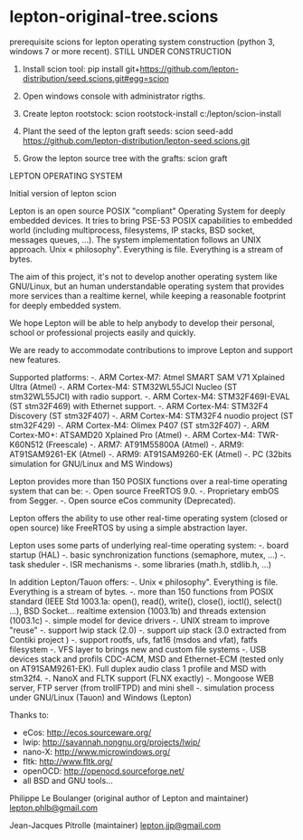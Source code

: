 # lepton-original-tree.scions
prerequisite scions for lepton operating system construction (python 3, windows 7 or more recent).
STILL UNDER CONSTRUCTION

1) Install scion tool:
pip install git+https://github.com/lepton-distribution/seed.scions.git#egg=scion

2) Open windows console with administrator rigths.

3) Create lepton rootstock:
scion rootstock-install  c:/lepton/scion-install

4) Plant the seed of the lepton graft seeds:
scion seed-add https://github.com/lepton-distribution/lepton-seed.scions.git

5) Grow the lepton source tree with the grafts:
scion graft

LEPTON OPERATING SYSTEM

Initial version of lepton scion

Lepton is an open source POSIX "compliant" Operating System for 
deeply embedded devices. It tries to bring PSE-53 POSIX capabilities 
to embedded world (including multiprocess, filesystems, IP stacks, BSD socket,  messages 
queues, ...). 
The system implementation follows an UNIX approach. Unix « philosophy". Everything is file. Everything is a stream of bytes. 

The aim of this project, it's not to develop another operating system 
like GNU/Linux, but an human understandable operating system that provides 
more services than a realtime kernel, while keeping a reasonable footprint 
for deeply embedded system. 

We hope Lepton will be able to help anybody to develop their personal,
school or professional projects easily and quickly.

We are ready to accommodate contributions to improve Lepton and support 
new features.

Supported platforms:
   -. ARM Cortex-M7: Atmel SMART SAM V71 Xplained Ultra (Atmel)
   -. ARM Cortex-M4: STM32WL55JCI Nucleo (ST stm32WL55JCI) with radio support.
   -. ARM Cortex-M4: STM32F469I-EVAL (ST stm32F469) with Ethernet support.
   -. ARM Cortex-M4: STM32F4 Discovery (ST stm32F407)
   -. ARM Cortex-M4: STM32F4 nuodio project (ST stm32F429)
   -. ARM Cortex-M4: Olimex P407 (ST stm32F407)
   -. ARM Cortex-M0+: ATSAMD20 Xplained Pro (Atmel)
   -. ARM Cortex-M4: TWR-K60N512 (Freescale)
   -. ARM7: AT91M55800A (Atmel)
   -. ARM9: AT91SAM9261-EK (Atmel)
   -. ARM9: AT91SAM9260-EK (Atmel)
   -. PC (32bits simulation for GNU/Linux and MS Windows)

Lepton provides more than 150 POSIX functions over a real-time
operating system that can be:
   -. Open source FreeRTOS 9.0. 
   -. Proprietary embOS from Segger.
   -. Open source eCos community (Deprecated).

Lepton offers the ability to use other real-time operating system (closed 
or open source) like FreeRTOS by using a simple abstraction layer. 

Lepton uses some parts of underlying real-time operating system:
   -. board startup (HAL)
   -. basic synchronization functions (semaphore, mutex, ...)
   -. task sheduler
   -. ISR mechanisms
   -. some libraries (math.h, stdlib.h, ...)

In addition Lepton/Tauon offers:
  -. Unix « philosophy". Everything is file. Everything is a stream of bytes. 
  -. more than 150 functions from POSIX standard (IEEE Std 1003.1a: open(), read(), write(), close(), ioctl(), select() …), BSD Socket…
  realtime extension (1003.1b) and threads extension (1003.1c)
  -. simple model for device drivers
  -. UNIX stream to improve "reuse"
  -. support lwip stack (2.0)
  -. support uip stack (3.0 extracted from Contiki project )
  -. support rootfs, ufs, fat16 (msdos and vfat), fatfs filesystem
  -. VFS layer to brings new and custom file systems 
  -. USB devices stack and profils CDC-ACM, MSD and Ethernet-ECM (tested
  only on AT91SAM9261-EK). Full duplex audio class 1 profile and MSD with stm32f4.
  -. NanoX and FLTK support (FLNX exactly)
  -. Mongoose WEB server, FTP server (from trollFTPD) and mini shell
  -. simulation process under GNU/Linux (Tauon) and Windows (Lepton)

   
Thanks to:
   * eCos: http://ecos.sourceware.org/
   * lwip: http://savannah.nongnu.org/projects/lwip/
   * nano-X: http://www.microwindows.org/
   * fltk: http://www.fltk.org/
   * openOCD: http://openocd.sourceforge.net/
   * all BSD and GNU tools...
   

Philippe Le Boulanger (original author of Lepton and maintainer)
<lepton.phlb@gmail.com>

Jean-Jacques Pitrolle (maintainer)
<lepton.jjp@gmail.com>

